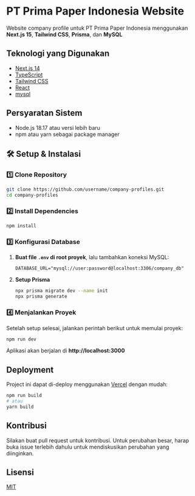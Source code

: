 # PT Prima Paper Indonesia Website

Website company profile untuk PT Prima Paper Indonesia menggunakan **Next.js 15**, **Tailwind CSS**, **Prisma**, dan **MySQL**

## Teknologi yang Digunakan

- [Next.js 14](https://nextjs.org/)
- [TypeScript](https://www.typescriptlang.org/)
- [Tailwind CSS](https://tailwindcss.com/)
- [React](https://reactjs.org/)
- [mysql](https://mysql.com/)

## Persyaratan Sistem

- Node.js 18.17 atau versi lebih baru
- npm atau yarn sebagai package manager

## 🛠️ **Setup & Instalasi**

### **1️⃣ Clone Repository**
```sh
git clone https://github.com/username/company-profiles.git
cd company-profiles
```

### **2️⃣ Install Dependencies**
```sh
npm install
```

### **3️⃣ Konfigurasi Database**
1. **Buat file `.env` di root proyek**, lalu tambahkan koneksi MySQL:
   ```env
   DATABASE_URL="mysql://user:password@localhost:3306/company_db"
   ```
2. **Setup Prisma**
   ```sh
   npx prisma migrate dev --name init
   npx prisma generate
   ```
### **4️⃣ Menjalankan Proyek**

Setelah setup selesai, jalankan perintah berikut untuk memulai proyek:
```sh
npm run dev
```
Aplikasi akan berjalan di **http://localhost:3000**

## Deployment

Project ini dapat di-deploy menggunakan [Vercel](https://vercel.com) dengan mudah:

```bash
npm run build
# atau
yarn build
```

## Kontribusi

Silakan buat pull request untuk kontribusi. Untuk perubahan besar, harap buka issue terlebih dahulu untuk mendiskusikan perubahan yang diinginkan.

## Lisensi

[MIT](https://choosealicense.com/licenses/mit/)
